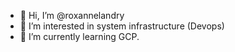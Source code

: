 - 👋 Hi, I’m @roxannelandry
- 👀 I’m interested in system infrastructure (Devops)
- 🌱 I’m currently learning GCP.

<!---
roxannelandry/roxannelandry is a ✨ special ✨ repository because its `README.md` (this file) appears on your GitHub profile.
You can click the Preview link to take a look at your changes.
--->
